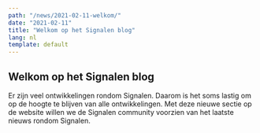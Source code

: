 ```yaml
---
path: "/news/2021-02-11-welkom/"
date: "2021-02-11"
title: "Welkom op het Signalen blog"
lang: nl
template: default
---
```


## Welkom op het Signalen blog
Er zijn veel ontwikkelingen rondom Signalen. Daarom is het soms lastig om op de hoogte te blijven van alle ontwikkelingen.
Met deze nieuwe sectie op de website willen we de Signalen community voorzien van het laatste nieuws rondom Signalen.
